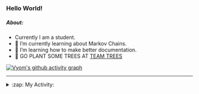 ### Hello World!

##### About:
- Currently I am a student.
- 🌱 I’m currently learning about Markov Chains.
- 🌱 I’m learning how to make better documentation.
- 🌱 GO PLANT SOME TREES AT [TEAM TREES](https://teamtrees.org/)

[![Vyom's github activity graph](https://activity-graph.herokuapp.com/graph?username=Vyvy-vi)](https://github.com/ashutosh00710/github-readme-activity-graph)

---
<details>
  <summary>:zap: My Activity:</summary>
  
<!--START_SECTION:waka-->
![Code Time](http://img.shields.io/badge/Code%20Time-833%20hrs%2043%20mins-blue)

**I'm a Night 🦉** 

```text
🌞 Morning    67 commits     ██░░░░░░░░░░░░░░░░░░░░░░░   8.2% 
🌆 Daytime    201 commits    ██████░░░░░░░░░░░░░░░░░░░   24.6% 
🌃 Evening    283 commits    ████████░░░░░░░░░░░░░░░░░   34.64% 
🌙 Night      266 commits    ████████░░░░░░░░░░░░░░░░░   32.56%

```
📅 **I'm Most Productive on Sunday** 

```text
Monday       72 commits     ██░░░░░░░░░░░░░░░░░░░░░░░   8.81% 
Tuesday      134 commits    ████░░░░░░░░░░░░░░░░░░░░░   16.4% 
Wednesday    122 commits    ███░░░░░░░░░░░░░░░░░░░░░░   14.93% 
Thursday     106 commits    ███░░░░░░░░░░░░░░░░░░░░░░   12.97% 
Friday       112 commits    ███░░░░░░░░░░░░░░░░░░░░░░   13.71% 
Saturday     94 commits     ███░░░░░░░░░░░░░░░░░░░░░░   11.51% 
Sunday       177 commits    █████░░░░░░░░░░░░░░░░░░░░   21.66%

```


📊 **This Week I Spent My Time On** 

```text
🔥 Editors: 
VS Code                  6 hrs 21 mins       ████████████████████████░   96.22% 
Vim                      14 mins             █░░░░░░░░░░░░░░░░░░░░░░░░   3.78%

🐱‍💻 Projects: 
palantir                 5 hrs 27 mins       ████████████████████░░░░░   82.61% 
praise                   34 mins             ██░░░░░░░░░░░░░░░░░░░░░░░   8.74% 
discord-bot-army-basic-bo14 mins             █░░░░░░░░░░░░░░░░░░░░░░░░   3.65% 
Call-Reminders-template  6 mins              ░░░░░░░░░░░░░░░░░░░░░░░░░   1.74% 
Unknown Project          6 mins              ░░░░░░░░░░░░░░░░░░░░░░░░░   1.59%

```


 Last Updated on 10/07/2022 13:09:12 UTC
<!--END_SECTION:waka-->
</details>
